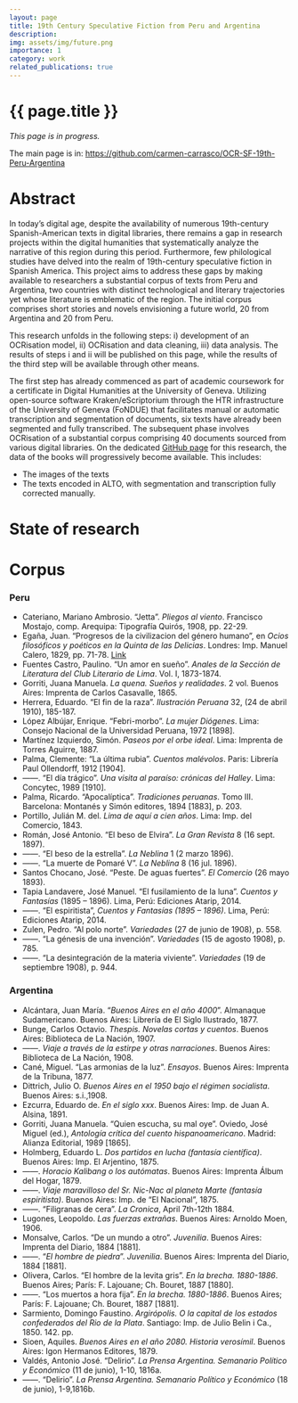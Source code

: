 ```yaml
---
layout: page
title: 19th Century Speculative Fiction from Peru and Argentina
description: 
img: assets/img/future.png
importance: 1
category: work
related_publications: true
---
```

<div class="text-center">
    <h1>{{ page.title }}</h1>
</div>

_This page is in progress._

The main page is in: <a href="https://github.com/carmen-carrasco/OCR-SF-19th-Peru-Argentina">https://github.com/carmen-carrasco/OCR-SF-19th-Peru-Argentina</a>

# Abstract

In today’s digital age, despite the availability of numerous 19th-century Spanish-American texts in digital libraries, there remains a gap in research projects within the digital humanities that systematically analyze the narrative of this region during this period. Furthermore, few philological studies have delved into the realm of 19th-century speculative fiction in Spanish America. This project aims to address these gaps by making available to researchers a substantial corpus of texts from Peru and Argentina, two countries with distinct technological and literary trajectories yet whose literature is emblematic of the region.
The initial corpus comprises short stories and novels envisioning a future world, 20 from Argentina and 20 from Peru.

This research unfolds in the following steps: i) development of an OCRisation model, ii) OCRisation and data cleaning, iii) data analysis. The results of steps i and ii will be published on this page, while the results of the third step will be available through other means.

The first step has already commenced as part of academic coursework for a certificate in Digital Humanities at the University of Geneva. Utilizing open-source software Kraken/eScriptorium through the HTR infrastructure of the University of Geneva (FoNDUE) that facilitates manual or automatic transcription and segmentation of documents, six texts have already been segmented and fully transcribed. The subsequent phase involves OCRisation of a substantial corpus comprising 40 documents sourced from various digital libraries. On the dedicated <a href="https://github.com/carmen-carrasco/OCR-SF-19th-Peru-Argentina">GitHub page</a> for this research, the data of the books will progressively become available. This includes:

- The images of the texts
- The texts encoded in ALTO, with segmentation and transcription fully corrected manually.



# State of research 




# Corpus

<div class="bibliography">
    <h3>Peru</h3>
    <ul>
        <li>Cateriano, Mariano Ambrosio. “Jetta”. <em>Pliegos al viento</em>. Francisco Mostajo, comp. Arequipa: Tipografía Quirós, 1908, pp. 22-29.</li>
        <li>Egaña, Juan. “Progresos de la civilizacion del género humano”, en <em>Ocios filosóficos y poéticos en la Quinta de las Delicias</em>. Londres: Imp. Manuel Calero, 1829, pp. 71-78. <a href="https://www.memoriachilena.gob.cl/602/w3-article-9715.html">Link</a></li>
        <li>Fuentes Castro, Paulino. “Un amor en sueño”. <em>Anales de la Sección de Literatura del Club Literario de Lima</em>. Vol. I, 1873-1874.</li>
        <li>Gorriti, Juana Manuela. <em>La quena. Sueños y realidades</em>. 2 vol. Buenos Aires: Imprenta de Carlos Casavalle, 1865.</li>
        <li>Herrera, Eduardo. “El fin de la raza”. <em>Ilustración Peruana</em> 32, (24 de abril 1910), 185-187.</li>
        <li>López Albújar, Enrique. “Febri-morbo”. <em>La mujer Diógenes</em>. Lima: Consejo Nacional de la Universidad Peruana, 1972 [1898].</li>
        <li>Martínez Izquierdo, Simón. <em>Paseos por el orbe ideal</em>. Lima: Imprenta de Torres Aguirre, 1887.</li>
        <li>Palma, Clemente: “La última rubia”. <em>Cuentos malévolos</em>. Paris: Librería Paul Ollendorff, 1912 [1904].</li>
        <li>——. “El día trágico”. <em>Una visita al paraíso: crónicas del Halley</em>. Lima: Concytec, 1989 [1910].</li>
        <li>Palma, Ricardo. “Apocalíptica”. <em>Tradiciones peruanas</em>. Tomo III. Barcelona: Montanés y Simón editores, 1894 [1883], p. 203.</li> 
        <li>Portillo, Julián M. del. <em>Lima de aquí a cien años</em>. Lima: Imp. del Comercio, 1843.</li> 
        <li>Román, José Antonio. “El beso de Elvira”. <em>La Gran Revista</em> 8 (16 sept. 1897).</li>
        <li>——. “El beso de la estrella”. <em>La Neblina</em> 1 (2 marzo 1896).</li>
        <li>——. “La muerte de Pomaré V”. <em>La Neblina</em> 8 (16 jul. 1896).</li>
        <li>Santos Chocano, José. “Peste. De aguas fuertes”. <em>El Comercio</em> (26 mayo 1893).</li>
        <li>Tapia Landavere, José Manuel. “El fusilamiento de la luna”. <em>Cuentos y Fantasías</em> (1895 – 1896). Lima, Perú: Ediciones Atarip, 2014.</li>
        <li>——. “El espiritista”, <em>Cuentos y Fantasías (1895 – 1896)</em>. Lima, Perú: Ediciones Atarip, 2014.</li>
        <li>Zulen, Pedro. “Al polo norte”. <em>Variedades</em> (27 de junio de 1908), p. 558.</li>
        <li>——. “La génesis de una invención”. <em>Variedades</em> (15 de agosto 1908), p. 785.</li>
        <li>——. “La desintegración de la materia viviente”. <em>Variedades</em> (19 de septiembre 1908), p. 944.</li>
    </ul>
</div>

<div class="bibliography">
    <h3>Argentina</h3>
    <ul>
        <li>Alcántara, Juan María. “<em>Buenos Aires en el año 4000</em>”. Almanaque Sudamericano. Buenos Aires: Librería de El Siglo Ilustrado, 1877.</li>
        <li>Bunge, Carlos Octavio. <em>Thespis. Novelas cortas y cuentos</em>. Buenos Aires: Biblioteca de La Nación, 1907.</li>
        <li>——. <em>Viaje a través de la estirpe y otras narraciones</em>. Buenos Aires: Biblioteca de La Nación, 1908.</li>
        <li>Cané, Miguel. “Las armonias de la luz”. <em>Ensayos</em>. Buenos Aires: Imprenta de la Tribuna, 1877.</li> 
        <li>Dittrich, Julio O. <em>Buenos Aires en el 1950 bajo el régimen socialista</em>. Buenos Aires: s.i.,1908.</li>
        <li>Ezcurra, Eduardo de. <em>En el siglo xxx</em>. Buenos Aires: Imp. de Juan A. Alsina, 1891.</li> 
        <li>Gorriti, Juana Manuela. “Quien escucha, su mal oye”. Oviedo, José Miguel (ed.), <em>Antología crítica del cuento hispanoamericano</em>. Madrid: Alianza Editorial, 1989 [1865].</li>
        <li>Holmberg, Eduardo L. <em>Dos partidos en lucha (fantasía científica)</em>. Buenos Aires: Imp. El Arjentino, 1875.</li> 
        <li>——. <em>Horacio Kalibang o los autómatas</em>. Buenos Aires: Imprenta Álbum del Hogar, 1879.</li> 
         <li>——. <em>Viaje maravilloso del Sr. Nic-Nac al planeta Marte (fantasía espiritista)</em>. Buenos Aires: Imp. de “El Nacional”, 1875.</li>
        <li>——. “Filigranas de cera”. <em>La Cronica</em>, April 7th-12th 1884.</li> 
        <li>Lugones, Leopoldo. <em>Las fuerzas extrañas</em>. Buenos Aires: Arnoldo Moen, 1906.</li>
        <li>Monsalve, Carlos. “De un mundo a otro”. <em>Juvenilia</em>. Buenos Aires: Imprenta del Diario, 1884 [1881].</li>
        <li>——. “<em>El hombre de piedra</em>”. <em>Juvenilia</em>. Buenos Aires: Imprenta del Diario, 1884 [1881].</li>
        <li>Olivera, Carlos. “El hombre de la levita gris”. <em>En la brecha. 1880-1886</em>. Buenos Aires; París: F. Lajouane; Ch. Bouret, 1887 [1880].</li>
        <li>——. “Los muertos a hora fija”. <em>En la brecha. 1880-1886</em>. Buenos Aires; París: F. Lajouane; Ch. Bouret, 1887 [1881].</li>
        <li>Sarmiento, Domingo Faustino. <em>Argirópolis. O la capital de los estados confederados del Rio de la Plata</em>. Santiago: Imp. de Julio Belin i Ca., 1850. 142. pp.</li>
        <li>Sioen, Aquiles. <em>Buenos Aires en el año 2080. Historia verosímil</em>. Buenos Aires: Igon Hermanos Editores, 1879.</li>
        <li>Valdés, Antonio José. “Delirio”. <em>La Prensa Argentina. Semanario Político y Económico</em> (11 de junio), 1-10, 1816a.</li>
        <li>——. “Delirio”. <em>La Prensa Argentina. Semanario Político y Económico</em> (18 de junio), 1-9,1816b. </li>
    </ul>
</div>
